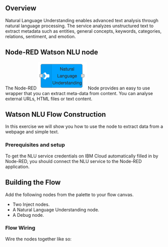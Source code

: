 
## Overview
Natural Language Understanding enables advanced text analysis through natural language processing. The service analyzes unstructured text to extract metadata such as entities, general concepts, keywords, categories, relations, sentiment, and emotion. 

## Node-RED Watson NLU node

The Node-RED ![](Images/nlu_node.jpg) Node provides an easy to use wrapper that you can extract meta-data from content. You can analyse external URLs, HTML files or text content.

## Watson NLU Flow Construction

In this exercise we will show you how to use the node to extract data from a webpage and simple text.

### Prerequisites and setup
To get the NLU service credentials on IBM Cloud automatically filled in by Node-RED, you should connect the NLU service to the Node-RED application.


## Building the Flow  
Add the following nodes from the palette to your flow canvas.
*	Two Inject nodes.
*	A Natural Language Understanding node.
* A Debug node.

### Flow Wiring
Wire the nodes together like so:


